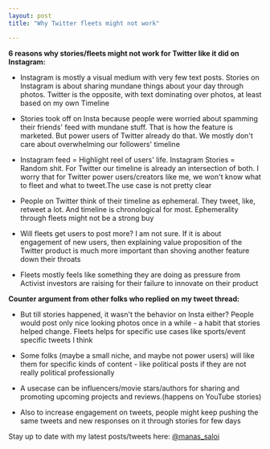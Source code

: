 ```yaml
---
layout: post
title: "Why Twitter fleets might not work"

---
```


**6 reasons why stories/fleets might not work for Twitter like it did on Instagram:**

- Instagram is mostly a visual medium with very few text posts. Stories on Instagram is about sharing mundane things about your day through photos. Twitter is the opposite, with text dominating over photos, at least based on my own Timeline

- Stories took off on Insta because people were worried about spamming their friends' feed with mundane stuff. That is how the feature is marketed. But power users of Twitter already do that. We mostly don't care about overwhelming our followers' timeline

- Instagram feed = Highlight reel of users' life. Instagram Stories = Random shit. For Twitter our timeline is already an intersection of both. I worry that for Twitter power users/creators like me, we won't know what to fleet and what to tweet.The use case is not pretty clear

- People on Twitter think of their timeline as ephemeral. They tweet, like, retweet a lot. And timeline is chronological for most.
Ephemerality through fleets might not be a strong buy

- Will fleets get users to post more? I am not sure. If it is about engagement of new users, then explaining value proposition of the Twitter product is much more important than shoving another feature down their throats

- Fleets mostly feels like something they are doing as pressure from Activist investors are raising for their failure to innovate on their product

**Counter argument from other folks who replied on my tweet thread:**

- But till stories happened, it wasn't the behavior on Insta either? People would post only nice looking photos once in a while - a habit that stories helped change. Fleets helps for specific use cases like sports/event specific tweets I think

- Some folks (maybe a small niche, and maybe not power users) will like them for specific kinds of content - like political posts if they are not really political professionally

- A usecase can be influencers/movie stars/authors for sharing and promoting upcoming projects and reviews.(happens on YouTube stories)

- Also to increase engagement on tweets, people might keep pushing the same tweets and new responses on it through stories for few days


Stay up to date with my latest posts/tweets here: [@manas_saloi](http://twitter.com/manas_saloi)

